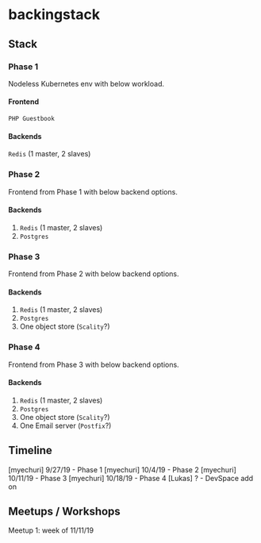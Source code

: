 # backingstack

## Stack

### Phase 1

Nodeless Kubernetes env with below workload.

#### Frontend

`PHP Guestbook`

#### Backends 

`Redis` (1 master, 2 slaves)

### Phase 2

Frontend from Phase 1 with below backend options.

#### Backends

1. `Redis` (1 master, 2 slaves)
2. `Postgres`

### Phase 3

Frontend from Phase 2 with below backend options.

#### Backends

1. `Redis` (1 master, 2 slaves)
2. `Postgres`
3. One object store (`Scality`?)

### Phase 4

Frontend from Phase 3 with below backend options.

#### Backends

1. `Redis` (1 master, 2 slaves)
2. `Postgres`
3. One object store (`Scality`?)
4. One Email server (`Postfix`?)

## Timeline

[myechuri] 9/27/19 - Phase 1
[myechuri] 10/4/19 - Phase 2
[myechuri] 10/11/19 - Phase 3
[myechuri] 10/18/19 - Phase 4
[Lukas] ? - DevSpace add on

## Meetups / Workshops

Meetup 1: week of 11/11/19

